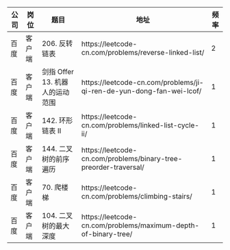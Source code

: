 | 公司 | 岗位  | 题目                     | 地址                                                                             | 频率 |
|----|-----|------------------------|--------------------------------------------------------------------------------|----|
| 百度 | 客户端 | 206\. 反转链表             | https://leetcode\-cn\.com/problems/reverse\-linked\-list/                      | 2  |
| 百度 | 客户端 | 剑指 Offer 13\. 机器人的运动范围 | https://leetcode\-cn\.com/problems/ji\-qi\-ren\-de\-yun\-dong\-fan\-wei\-lcof/ | 1  |
| 百度 | 客户端 | 142\. 环形链表 II          | https://leetcode\-cn\.com/problems/linked\-list\-cycle\-ii/                    | 1  |
| 百度 | 客户端 | 144\. 二叉树的前序遍历         | https://leetcode\-cn\.com/problems/binary\-tree\-preorder\-traversal/          | 1  |
| 百度 | 客户端 | 70\. 爬楼梯               | https://leetcode\-cn\.com/problems/climbing\-stairs/                           | 1  |
| 百度 | 客户端 | 104\. 二叉树的最大深度         | https://leetcode\-cn\.com/problems/maximum\-depth\-of\-binary\-tree/           | 1  |
